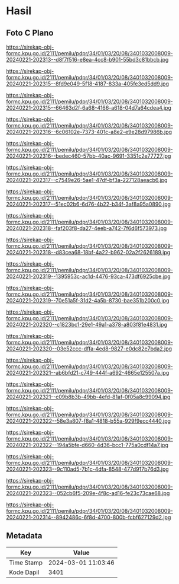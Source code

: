 # Hasil

## Foto C Plano

https://sirekap-obj-formc.kpu.go.id/2111/pemilu/pdpr/34/01/03/20/08/3401032008009-20240221-202313--d8f7f516-e8ea-4cc8-b901-55bd3c81bbcb.jpg

https://sirekap-obj-formc.kpu.go.id/2111/pemilu/pdpr/34/01/03/20/08/3401032008009-20240221-202315--8fd9e049-5f18-4187-833a-405fe3ed5dd9.jpg

https://sirekap-obj-formc.kpu.go.id/2111/pemilu/pdpr/34/01/03/20/08/3401032008009-20240221-202315--66463d2f-6a68-4166-a618-04d7a64cdea4.jpg

https://sirekap-obj-formc.kpu.go.id/2111/pemilu/pdpr/34/01/03/20/08/3401032008009-20240221-202316--6c06102e-7373-401c-a8e2-e9e28d97986b.jpg

https://sirekap-obj-formc.kpu.go.id/2111/pemilu/pdpr/34/01/03/20/08/3401032008009-20240221-202316--bedec460-57bb-40ac-9691-3351c2e77727.jpg

https://sirekap-obj-formc.kpu.go.id/2111/pemilu/pdpr/34/01/03/20/08/3401032008009-20240221-202317--c7549e26-5ae1-47df-bf3a-227128aeacb6.jpg

https://sirekap-obj-formc.kpu.go.id/2111/pemilu/pdpr/34/01/03/20/08/3401032008009-20240221-202317--51ec02b6-6d76-4b22-b34f-3af8a95a0890.jpg

https://sirekap-obj-formc.kpu.go.id/2111/pemilu/pdpr/34/01/03/20/08/3401032008009-20240221-202318--faf203f8-da27-4eeb-a742-7f6d6f573973.jpg

https://sirekap-obj-formc.kpu.go.id/2111/pemilu/pdpr/34/01/03/20/08/3401032008009-20240221-202318--d83cea68-18bf-4a22-b962-02a2f2626189.jpg

https://sirekap-obj-formc.kpu.go.id/2111/pemilu/pdpr/34/01/03/20/08/3401032008009-20240221-202319--1395953c-ac1d-4476-93ca-473df6925cbe.jpg

https://sirekap-obj-formc.kpu.go.id/2111/pemilu/pdpr/34/01/03/20/08/3401032008009-20240221-202319--70e51a5f-31d2-4a5b-8730-bae351b200c0.jpg

https://sirekap-obj-formc.kpu.go.id/2111/pemilu/pdpr/34/01/03/20/08/3401032008009-20240221-202320--c1823bc1-29e1-49a1-a378-a803f81e4831.jpg

https://sirekap-obj-formc.kpu.go.id/2111/pemilu/pdpr/34/01/03/20/08/3401032008009-20240221-202320--03e52ccc-dffa-4ed8-9827-e0dc82e7bda2.jpg

https://sirekap-obj-formc.kpu.go.id/2111/pemilu/pdpr/34/01/03/20/08/3401032008009-20240221-202321--ab6bfd21-c749-444f-a692-4665e125507a.jpg

https://sirekap-obj-formc.kpu.go.id/2111/pemilu/pdpr/34/01/03/20/08/3401032008009-20240221-202321--c09b8b3b-49bb-4efd-81af-0f05a8c99094.jpg

https://sirekap-obj-formc.kpu.go.id/2111/pemilu/pdpr/34/01/03/20/08/3401032008009-20240221-202322--58e3a807-f8a1-4818-b55a-929f9ecc4440.jpg

https://sirekap-obj-formc.kpu.go.id/2111/pemilu/pdpr/34/01/03/20/08/3401032008009-20240221-202322--194a5bfe-d660-4d36-bcc1-775a0cdf14a7.jpg

https://sirekap-obj-formc.kpu.go.id/2111/pemilu/pdpr/34/01/03/20/08/3401032008009-20240221-202323--9c110ad5-7b1c-4dfa-8548-477d917b76d3.jpg

https://sirekap-obj-formc.kpu.go.id/2111/pemilu/pdpr/34/01/03/20/08/3401032008009-20240221-202323--052cb6f5-209e-4f8c-ad16-fe23c73cae68.jpg

https://sirekap-obj-formc.kpu.go.id/2111/pemilu/pdpr/34/01/03/20/08/3401032008009-20240221-202314--8942486c-6f8d-4700-800b-fcbf627129d2.jpg


## Metadata

| Key        | Value               |
| ---------- | ------------------- |
| Time Stamp | 2024-03-01 11:03:46 |
| Kode Dapil | 3401                |



